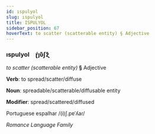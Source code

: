 ```yaml
---
id: ıspulyol
slug: ıspulyol
title: ISPULYOL
sidebar_position: 67
hoverText: to scatter (scatterable entity) § Adjective
---
```


### ıspulyol&emsp;<span kind="abugida">ɽ́ȷʋ͊ʃɀ͊</span>

*to scatter (scatterable entity)* **§** Adjective

**Verb**: to spread/scatter/diffuse

**Noun**: spreadable/scatterable/diffusable entity

**Modifier**: spread/scattered/diffused

Portuguese espalhar /(i)ʃ.pɐˈʎaɾ/

*Romance Language Family*